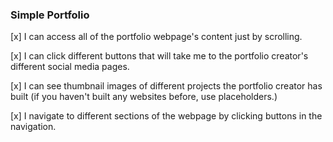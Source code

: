 ### Simple Portfolio ###

[x] I can access all of the portfolio webpage's content just by scrolling.

[x] I can click different buttons that will take me to the portfolio creator's different social media pages.

[x] I can see thumbnail images of different projects the portfolio creator has built (if you haven't built any websites before, use placeholders.)

[x] I navigate to different sections of the webpage by clicking buttons in the navigation.